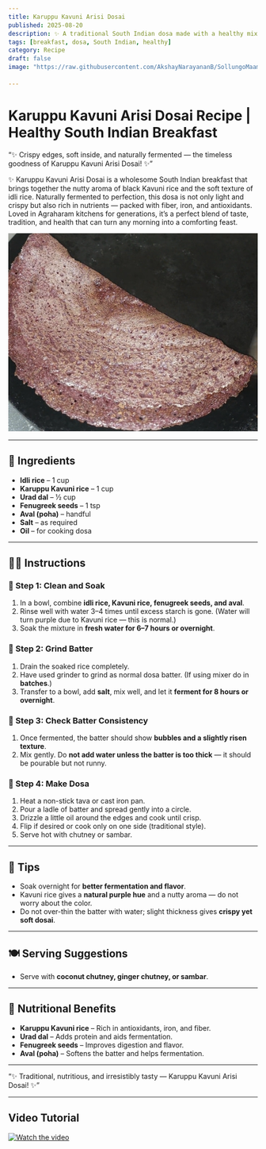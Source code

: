```yaml
---
title: Karuppu Kavuni Arisi Dosai  
published: 2025-08-20  
description: ✨ A traditional South Indian dosa made with a healthy mix of black Kavuni rice and idli rice, fermented to perfection — a wholesome breakfast treat! ✨  
tags: [breakfast, dosa, South Indian, healthy]  
category: Recipe  
draft: false  
image: "https://raw.githubusercontent.com/AkshayNarayananB/SollungoMaami/master/images/kavunidosai.png"  

---
```


# Karuppu Kavuni Arisi Dosai Recipe | Healthy South Indian Breakfast  

“✨ Crispy edges, soft inside, and naturally fermented — the timeless goodness of Karuppu Kavuni Arisi Dosai! ✨” 

✨ Karuppu Kavuni Arisi Dosai is a wholesome South Indian breakfast that brings together the nutty aroma of black Kavuni rice and the soft texture of idli rice. Naturally fermented to perfection, this dosa is not only light and crispy but also rich in nutrients — packed with fiber, iron, and antioxidants. Loved in Agraharam kitchens for generations, it’s a perfect blend of taste, tradition, and health that can turn any morning into a comforting feast. 

![kavunidosai](https://raw.githubusercontent.com/AkshayNarayananB/SollungoMaami/master/images/kavunidosai.png)  

---

## 🛒 Ingredients  

-  **Idli rice** – 1 cup  
-  **Karuppu Kavuni rice** – 1 cup  
-  **Urad dal** – ½ cup  
-  **Fenugreek seeds** – 1 tsp  
-  **Aval (poha)** – handful  
-  **Salt** – as required  
-  **Oil** – for cooking dosa  

---

## 👩‍🍳 Instructions  

### 🔸 Step 1: Clean and Soak  
1. In a bowl, combine **idli rice, Kavuni rice, fenugreek seeds, and aval**.  
2. Rinse well with water 3–4 times until excess starch is gone. (Water will turn purple due to Kavuni rice — this is normal.)  
3. Soak the mixture in **fresh water for 6–7 hours or overnight**.  

### 🔸 Step 2: Grind Batter  
1. Drain the soaked rice completely.  
2. Have used grinder to grind as normal dosa batter. (If using mixer do in **batches**.)  
3. Transfer to a bowl, add **salt**, mix well, and let it **ferment for 8 hours or overnight**.  

### 🔸 Step 3: Check Batter Consistency  
1. Once fermented, the batter should show **bubbles and a slightly risen texture**.  
2. Mix gently. Do **not add water unless the batter is too thick** — it should be pourable but not runny.  

### 🔸 Step 4: Make Dosa  
1. Heat a non-stick tava or cast iron pan.  
2. Pour a ladle of batter and spread gently into a circle.  
3. Drizzle a little oil around the edges and cook until crisp.  
4. Flip if desired or cook only on one side (traditional style).  
5. Serve hot with chutney or sambar.  

---

## 🌟 Tips  

- Soak overnight for **better fermentation and flavor**.  
- Kavuni rice gives a **natural purple hue** and a nutty aroma — do not worry about the color.  
- Do not over-thin the batter with water; slight thickness gives **crispy yet soft dosai**.  

---

## 🍽️ Serving Suggestions  

- Serve with **coconut chutney, ginger chutney, or sambar**.  

---

## 🥦 Nutritional Benefits  

- **Karuppu Kavuni rice** – Rich in antioxidants, iron, and fiber.  
- **Urad dal** – Adds protein and aids fermentation.  
- **Fenugreek seeds** – Improves digestion and flavor.  
- **Aval (poha)** – Softens the batter and helps fermentation.  

---

“✨ Traditional, nutritious, and irresistibly tasty — Karuppu Kavuni Arisi Dosai! ✨”

---
## Video Tutorial  

[![Watch the video](https://img.youtube.com/vi/VIDEO_ID/0.jpg)]()
